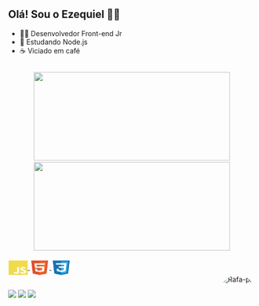 ## Olá! Sou o Ezequiel 👨‍🚀 

- 👨‍💻 Desenvolvedor Front-end Jr
- 🚀 Estudando Node.js
- ☕ Viciado em café
##
<div align="center">
  <a href="https://github.com/musashifraco">
  <img height="180em" width="400em" src="https://github-readme-stats.vercel.app/api?username=musashifraco&show_icons=true&theme=dracula&include_all_commits=true&count_private=true"/>
  <img height="180em" width="400em" src="https://github-readme-stats.vercel.app/api/top-langs/?username=musashifraco&layout=compact&langs_count=7&theme=dracula"/>
</div>
<div style="display: inline_block"><br>
  <img align="center" alt="Ezequiel-Js" height="30" width="40" src="https://raw.githubusercontent.com/devicons/devicon/master/icons/javascript/javascript-plain.svg">
  <img align="center" alt="Ezequiel-HTML" height="30" width="40" src="https://raw.githubusercontent.com/devicons/devicon/master/icons/html5/html5-original.svg">
  <img align="center" alt="Ezequiel-CSS" height="30" width="40" src="https://raw.githubusercontent.com/devicons/devicon/master/icons/css3/css3-original.svg">
</div>
   <img align="right" alt="Rafa-pic" height="150" style="border-radius:50px;" src="https://avatars.githubusercontent.com/u/97633667?v=4">
  
  ##
 
<div> 
  <a href="https://instagram.com/musashifraco" target="_blank"><img src="https://img.shields.io/badge/-Instagram-%23E4405F?style=for-the-badge&logo=instagram&logoColor=white" target="_blank"></a>
  <a href = "mailto:ezequielestudos11@gmail.com"><img src="https://img.shields.io/badge/-Gmail-%23333?style=for-the-badge&logo=gmail&logoColor=white" target="_blank"></a>
  <a href="https://www.linkedin.com/in/ezequiel-brito-everton-65863822a/" target="_blank"><img src="https://img.shields.io/badge/-LinkedIn-%230077B5?style=for-the-badge&logo=linkedin&logoColor=white" target="_blank"></a>  
</div>
